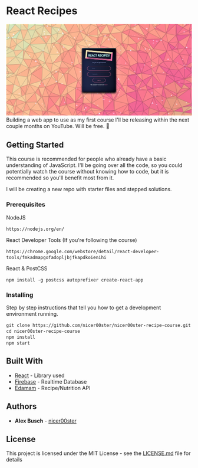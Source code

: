 # React Recipes
![alt text](https://raw.githubusercontent.com/nicer00ster/nicer00ster-recipe-course/master/preview.png)
Building a web app to use as my first course I'll be releasing within the next couple months on YouTube. Will be free. 🙋

## Getting Started

This course is recommended for people who already have a basic understanding of JavaScript. I'll be going over all the code, so you could potentially watch the course without knowing how to code, but it is recommended so you'll benefit most from it.

I will be creating a new repo with starter files and stepped solutions.

### Prerequisites

NodeJS
```
https://nodejs.org/en/
```
React Developer Tools (If you're following the course)
```
https://chrome.google.com/webstore/detail/react-developer-tools/fmkadmapgofadopljbjfkapdkoienihi
```
React & PostCSS
```
npm install -g postcss autoprefixer create-react-app

```

### Installing

Step by step instructions that tell you how to get a development environment running.

```
git clone https://github.com/nicer00ster/nicer00ster-recipe-course.git
cd nicer00ster-recipe-course
npm install
npm start
```

## Built With

* [React](https://reactjs.org/) - Library used
* [Firebase](https://firebase.google.com/) - Realtime Database
* [Edamam](https://www.edamam.com/) - Recipe/Nutrition API


## Authors

* **Alex Busch** - [nicer00ster](https://github.com/nicer00ster)


## License

This project is licensed under the MIT License - see the [LICENSE.md](LICENSE.md) file for details
